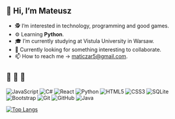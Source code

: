 ## 👋 Hi, I’m Mateusz
- 🕵️‍ I’m interested in technology, programming and good games.
- ⚙ Learning **Python**.
- 🎓 I’m currently studying at Vistula University in Warsaw.
- 👀 Currently looking for something interesting to collaborate.
- 📫 How to reach me -> maticzar5@gmail.com.



## 💞️ 💞️ 💞️

![JavaScript](https://img.shields.io/badge/javascript%20-%23323330.svg?&style=for-the-badge&logo=javascript&logoColor=%23F7DF1E)
![C#](https://img.shields.io/badge/c%23%20-%23239120.svg?&style=for-the-badge&logo=c-sharp&logoColor=white)
![React](https://img.shields.io/badge/react%20-%2320232a.svg?&style=for-the-badge&logo=react&logoColor=%2361DAFB)
![Python](https://img.shields.io/badge/python%20-%2314354C.svg?&style=for-the-badge&logo=python&logoColor=white)
![HTML5](https://img.shields.io/badge/html5%20-%23E34F26.svg?&style=for-the-badge&logo=html5&logoColor=white)
![CSS3](https://img.shields.io/badge/css3%20-%231572B6.svg?&style=for-the-badge&logo=css3&logoColor=white)
![SQLite](https://img.shields.io/badge/sqlite-%2307405e.svg?&style=for-the-badge&logo=sqlite&logoColor=white)
![Bootstrap](https://img.shields.io/badge/bootstrap%20-%23563D7C.svg?&style=for-the-badge&logo=bootstrap&logoColor=white)
![Git](https://img.shields.io/badge/git%20-%23F05033.svg?&style=for-the-badge&logo=git&logoColor=white)
![GitHub](https://img.shields.io/badge/github%20-%23121011.svg?&style=for-the-badge&logo=github&logoColor=white)
![Java](https://img.shields.io/badge/java%20-%23323330.svg?&style=for-the-badge&logo=java&logoColor=%23F7DF1E)

[![Top Langs](https://github-readme-stats.vercel.app/api/top-langs/?username=lvv121&layout=compact&langs_count=8)](https://github-readme-stats.vercel.app/api/top-langs/?username=lvv121&layout=compact&langs_count=8)

